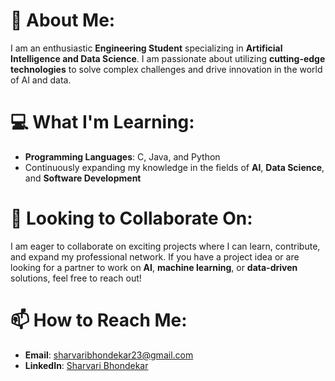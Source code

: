 
# 🌟 **About Me**:
I am an enthusiastic **Engineering Student** specializing in **Artificial Intelligence and Data Science**. I am passionate about utilizing **cutting-edge technologies** to solve complex challenges and drive innovation in the world of AI and data.

# 💻 **What I'm Learning:**
- **Programming Languages**: C, Java, and Python
- Continuously expanding my knowledge in the fields of **AI**, **Data Science**, and **Software Development**

# 🚀 **Looking to Collaborate On:**
I am eager to collaborate on exciting projects where I can learn, contribute, and expand my professional network. If you have a project idea or are looking for a partner to work on **AI**, **machine learning**, or **data-driven** solutions, feel free to reach out!

# 📫 **How to Reach Me:**
- **Email**: sharvaribhondekar23@gmail.com
- **LinkedIn**: [Sharvari Bhondekar](https://www.linkedin.com/in/sharvari-bhondekar-872a7a282)
  
